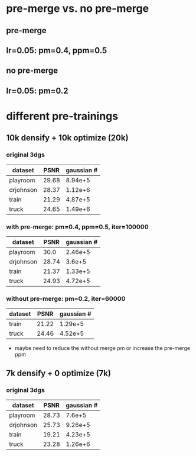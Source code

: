 # pre-merge vs. no pre-merge
## pre-merge
## lr=0.05: pm=0.4, ppm=0.5
## no pre-merge
## lr=0.05: pm=0.2
# different pre-trainings
## 10k densify + 10k optimize (20k)
### original 3dgs
| dataset | PSNR | gaussian # | 
|-------|-------|-------|
| playroom | 29.68 | 8.94e+5 |
| drjohnson| 28.37 | 1.12e+6 |
| train |  21.29 |4.87e+5|
| truck | 24.65 | 1.49e+6 |
### with pre-merge: pm=0.4, ppm=0.5, iter=100000
| dataset | PSNR | gaussian # | 
|-------|-------|-------|
| playroom | 30.0 | 2.46e+5 |
| drjohnson| 28.74 | 3.6e+5 |
| train | 21.37 | 1.33e+5 |
| truck | 24.93 | 4.72e+5 |
### without pre-merge: pm=0.2, iter=60000
| dataset | PSNR | gaussian # | 
|-------|-------|-------|
| train | 21.22 | 1.29e+5 |
| truck | 24.46 | 4.52e+5 |
- maybe need to reduce the without merge pm or increase the pre-merge ppm

## 7k densify + 0 optimize (7k)
### original 3dgs
| dataset | PSNR | gaussian # | 
|-------|-------|-------|
| playroom | 28.73 | 7.6e+5 |
| drjohnson| 25.73 | 9.26e+5 |
| train |  19.21 | 4.23e+5 |
| truck | 23.28 | 1.26e+6 |